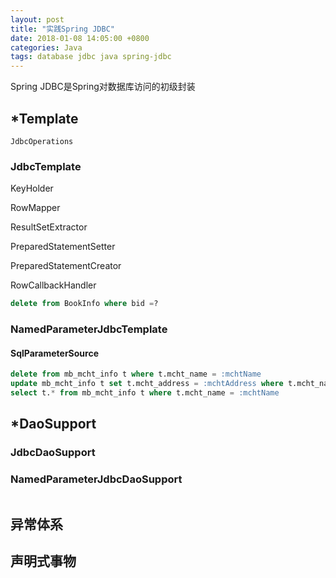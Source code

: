 ```yaml
---
layout: post
title: "实践Spring JDBC"
date: 2018-01-08 14:05:00 +0800
categories: Java
tags: database jdbc java spring-jdbc
---
```


Spring JDBC是Spring对数据库访问的初级封装

## *Template

```
JdbcOperations
```

### JdbcTemplate

KeyHolder

RowMapper

ResultSetExtractor

PreparedStatementSetter

PreparedStatementCreator

RowCallbackHandler

```sql
delete from BookInfo where bid =?
```



### NamedParameterJdbcTemplate

#### SqlParameterSource

```sql
delete from mb_mcht_info t where t.mcht_name = :mchtName
update mb_mcht_info t set t.mcht_address = :mchtAddress where t.mcht_name = :mchtName
select t.* from mb_mcht_info t where t.mcht_name = :mchtName
```



## *DaoSupport

### JdbcDaoSupport

### NamedParameterJdbcDaoSupport

```sql

```



## 异常体系

## 声明式事物